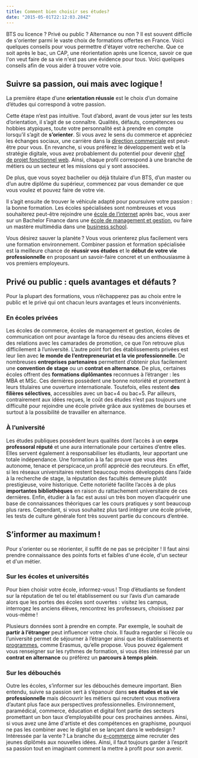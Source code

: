 ```yaml
---
title: Comment bien choisir ses études?
date: "2015-05-01T22:12:03.284Z"
---
```

BTS ou licence ? Privé ou public ? Alternance ou non ? Il est souvent difficile de s'orienter parmi le vaste choix de formations offertes en France. Voici quelques conseils pour vous permettre d'étayer votre recherche.
Que ce soit après le bac, un CAP, une réorientation après une licence, savoir ce que l'on veut faire de sa vie n'est pas une évidence pour tous. Voici quelques conseils afin de vous aider à trouver votre voie.

## Suivre sa passion, oui mais avec logique !

La première étape d’une  **orientation réussie**  est le choix d’un domaine d’études qui correspond à votre passion.

Cette étape n’est pas intuitive. Tout d’abord, avant de vous jeter sur les tests d’orientation, il s’agit de se connaître. Qualités, défauts, compétences ou hobbies atypiques, toute votre personnalité est à prendre en compte lorsqu’il s’agit de  **s’orienter**. Si vous avez le sens du commerce et appréciez les échanges sociaux, une carrière dans la  [direction commerciale](https://diplomeo.com/formations-metier-pour-devenir-directeur_commercial)  est peut-être pour vous. En revanche, si vous préférez le développement web et la stratégie digitale, vous avez probablement du potentiel pour devenir  [chef de projet fonctionnel web](https://diplomeo.com/formations-metier-pour-devenir-chef_de_projet_fonctionnel_web). Ainsi, chaque profil correspond à une branche de métiers ou un secteur et les missions qui y sont associées.

De plus, que vous soyez bachelier ou déjà titulaire d’un BTS, d’un master ou d’un autre diplôme du supérieur, commencez par vous demander ce que vous voulez et pouvez faire de votre vie.

Il s’agit ensuite de trouver le véhicule adapté pour poursuivre votre passion : la bonne formation. Les écoles spécialisées sont nombreuses et vous souhaiterez peut-être rejoindre une  [école de l’internet](https://diplomeo.com/etablissements-ecoles_des_metiers_de_l_internet)  après bac, vous axer sur un Bachelor Finance dans une  [école de management et gestion](https://diplomeo.com/etablissements-ecoles_de_management), ou faire un mastère multimédia dans une  [business school](https://diplomeo.com/etablissements-ecoles_de_commerce).

Vous désirez sauver la planète ? Vous vous orienterez plus facilement vers une formation environnement. Combiner passion et formation spécialisée est la meilleure chance de  **réussir vos études**  et le  **début de votre vie professionnelle**  en proposant un savoir-faire concret et un enthousiasme à vos premiers employeurs.

## Privé ou public : quels avantages et défauts ?

Pour la plupart des formations, vous n’échapperez pas au choix entre le public et le privé qui ont chacun leurs avantages et leurs inconvénients.

### En écoles privées

Les écoles de commerce, écoles de management et gestion, écoles de communication ont pour avantage la force du réseau des anciens élèves et des relations avec les camarades de promotion, ce que l’on retrouve plus difficilement à l’université. L’autre point fort des établissements privées est leur lien avec  **le monde de l’entrepreneuriat et la vie professionnelle**. De nombreuses  **entreprises partenaires**  permettent d’obtenir plus facilement une  **convention de stage**  ou un  **contrat en alternance**. De plus, certaines écoles offrent des  **formations diplômantes**  reconnues à l’étranger : les MBA et MSc. Ces dernières possèdent une bonne notoriété et promettent à leurs titulaires une ouverture internationale. Toutefois, elles restent  **des filières sélectives**, accessibles avec un bac+4 ou bac+5. Par ailleurs, contrairement aux idées reçues, le coût des études n’est pas toujours une difficulté pour rejoindre une école privée grâce aux systèmes de bourses et surtout à la possibilité de travailler en alternance.

### À l’université

Les études publiques possèdent leurs qualités dont l’accès à un  **corps professoral réputé**  et une aura internationale pour certaines d’entre elles. Elles servent également à responsabiliser les étudiants, leur apportant une totale indépendance. Une formation à la fac prouve que vous êtes autonome, tenace et perspicace,un profil apprécié des recruteurs. En effet, si les réseaux universitaires restent beaucoup moins développés dans l’aide à la recherche de stage, la réputation des facultés demeure plutôt prestigieuse, voire historique. Cette notoriété facilite l’accès à de plus  **importantes bibliothèques**  en raison du rattachement universitaire de ces dernières.
Enfin, étudier à la fac est aussi un très bon moyen d’acquérir une base de connaissances théoriques car les cours pratiques y sont beaucoup plus rares. Cependant, si vous souhaitez plus tard intégrer une école privée, les tests de culture générale font très souvent partie du concours d’entrée.

## S’informer au maximum !

Pour s'orienter ou se réorienter, il suffit de ne pas se précipiter ! Il faut ainsi prendre connaissance des points forts et faibles d'une école, d'un secteur et d'un métier.

### Sur les écoles et universités

Pour bien choisir votre école, informez-vous ! Trop d’étudiants se fondent sur la réputation de tel ou tel établissement ou sur l’avis d’un camarade alors que les portes des écoles sont ouvertes : visitez les campus, interrogez les anciens élèves, rencontrez les professeurs, choisissez par vous-même !

Plusieurs données sont à prendre en compte. Par exemple, le souhait de  **partir à l’étranger**  peut influencer votre choix. Il faudra regarder si l’école ou l’université permet de séjourner à l’étranger ainsi que les établissements et  [programmes](https://diplomeo.com/actualite-etudier_a_l_etranger_programmes_options), comme Erasmus, qu’elle propose. Vous pouvez également vous renseigner sur les rythmes de formation, si vous êtes intéressé par un  **contrat en alternance**  ou préférez un  **parcours à temps plein**.

### Sur les débouchés

Outre les écoles, s’informer sur les débouchés demeure important. Bien entendu, suivre sa passion sert à s’épanouir dans  **ses études et sa vie professionnelle**  mais découvrir les métiers qui recrutent vous motivera d’autant plus face aux perspectives professionnelles. Environnement, paramédical, commerce, éducation et digital font partie des secteurs promettant un bon taux d’employabilité pour ces prochaines années. Ainsi, si vous avez une âme d'artiste et des compétences en graphisme, pourquoi ne pas les combiner avec le digital en se lançant dans le webdesign ? Intéressée par la vente ? La branche du  [e-commerce](https://diplomeo.com/actualite-metiers_qui_recrutent_ecommerce)  aime recruter des jeunes diplômés aux nouvelles idées. Ainsi, il faut toujours garder à l’esprit sa passion tout en imaginant comment la mettre à profit pour son avenir.
